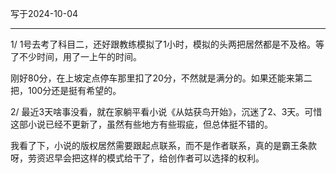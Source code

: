 写于2024-10-04

-----

1/ 1号去考了科目二，还好跟教练模拟了1小时，模拟的头两把居然都是不及格。等了不少时间，用了一上午的时间。

刚好80分，在上坡定点停车那里扣了20分，不然就是满分的。如果还能来第二把，100分还是挺有希望的。

2/ 最近3天啥事没看，就在家躺平看小说《从姑获鸟开始》，沉迷了2、3天。可惜这部小说已经不更新了，虽然有些地方有些瑕疵，但总体挺不错的。

我看了下，小说的版权居然需要跟起点联系，而不是作者联系，真的是霸王条款呀，劳资迟早会把这样的模式给干了，给创作者可以选择的权利。






